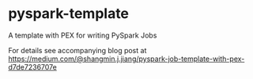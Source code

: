 # pyspark-template
A template with PEX for writing PySpark Jobs 

For details see accompanying blog post at https://medium.com/@shangmin.j.jiang/pyspark-job-template-with-pex-d7de7236707e

